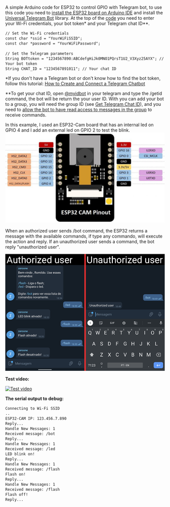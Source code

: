 A simple Arduino code for ESP32 to control GPIO with Telegram bot, to use this code you need to [install the ESP32 board on Arduino IDE](https://randomnerdtutorials.com/installing-the-esp32-board-in-arduino-ide-windows-instructions/) and install the [Universal Telegram Bot](https://www.arduino.cc/reference/en/libraries/universaltelegrambot/) library. At the top of the [code](https://github.com/romildodcm/control-esp32-with-telegram-bot/tree/main/esp_32_telegram) you need to enter your Wi-Fi credentials, your bot token* and your Telegram chat ID**.

```
// Set the Wi-Fi credentials
const char *ssid = "YourWiFiSSID";
const char *password = "YourWiFiPassword";

// Set the Telegram parameters
String BOTtoken = "1234567890:ABCdefgHiJk0MNO1PQrsT1U2_V3Xyz25AYX"; // Your bot token
String CHAT_ID = "1234567891011"; // Your chat ID
```

*If you don't have a Telegram bot or don't know how to find the bot token, follow this tutorial: [How to Create and Connect a Telegram Chatbot](https://sendpulse.com/knowledge-base/chatbot/create-telegram-chatbot)

**To get your chat ID, open [@myidbot](https://t.me/myidbot) in your telegram and type the /getid command, the bot will be return the your user ID. With you can add your bot to a group, you will need the group ID (see [Get Telegram Chat ID](https://sean-bradley.medium.com/get-telegram-chat-id-80b575520659)), and you need to [allow the bot to have read access to messages in the group](https://stackoverflow.com/questions/50204633/allow-bot-to-access-telegram-group-messages) to receive commands.

In this example, I used an ESP32-Cam board that has an internal led on GPIO 4 and I add an external led on GPIO 2 to test the blink. 
![ESP32-Cam Board](ESP32-CAM-Pinout-AI-thinker-1280x720.jpg)

When an authorized user sends /bot command, the ESP32 returns a message with the available commands, if type any commando, will execute the action and reply. If an unauthorized user sends a command, the bot reply "unauthorized user".

![](bot-telegram.png)

**Test video:**
<!-- ![](https://youtu.be/WIybgvwA6as) -->
[![Test video](https://img.youtube.com/vi/WIybgvwA6as/0.jpg)](https://www.youtube.com/watch?v=WIybgvwA6as)

**The serial output to debug:**

```
Connecting to Wi-Fi SSID
..
ESP32-CAM IP: 123.456.7.890
Reply...
Handle New Messages: 1
Received message: /bot
Reply...
Handle New Messages: 1
Received message: /led
LED blink on!
Reply...
Handle New Messages: 1
Received message: /flash
Flash on!
Reply...
Handle New Messages: 1
Received message: /flash
Flash off!
Reply...
```